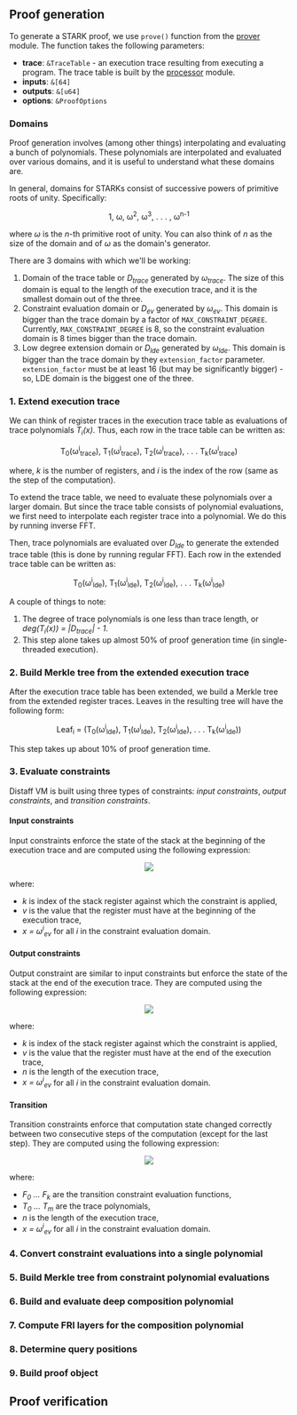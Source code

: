 ## Proof generation

To generate a STARK proof, we use `prove()` function from the [prover](/prover.rs) module. The function takes the following parameters:

* **trace**: `&TraceTable` - an execution trace resulting from executing a program. The trace table is built by the [processor](/../processor) module.
* **inputs**: `&[64]`
* **outputs**: `&[u64]`
* **options**: `&ProofOptions`

### Domains
Proof generation involves (among other things) interpolating and evaluating a bunch of polynomials. These polynomials are interpolated and evaluated over various domains, and it is useful to understand what these domains are.

In general, domains for STARKs consist of successive powers of primitive roots of unity. Specifically:

<p align="center">
1, ω, ω<sup>2</sup>, ω<sup>3</sup>, . . . , ω<sup>n-1</sup>
</p>

where *ω* is the *n*-th primitive root of unity. You can also think of *n* as the size of the domain and of *ω* as the domain's generator.

There are 3 domains with which we'll be working:

1. Domain of the trace table or *D<sub>trace</sub>* generated by *ω<sub>trace</sub>*. The size of this domain is equal to the length of the execution trace, and it is the smallest domain out of the three.
2. Constraint evaluation domain or *D<sub>ev</sub>* generated by *ω<sub>ev</sub>*. This domain is bigger than the trace domain by a factor of `MAX_CONSTRAINT_DEGREE`. Currently, `MAX_CONSTRAINT_DEGREE` is 8, so the constraint evaluation domain is 8 times bigger than the trace domain.
3. Low degree extension domain or *D<sub>lde</sub>* generated by *ω<sub>lde</sub>*. This domain is bigger than the trace domain by they `extension_factor` parameter. `extension_factor` must be at least 16 (but may be significantly bigger) - so, LDE domain is the biggest one of the three.

### 1. Extend execution trace

We can think of register traces in the execution trace table as evaluations of trace polynomials *T<sub>i</sub>(x)*. Thus, each row in the trace table can be written as:

<p align="center">
T<sub>0</sub>(ω<sup>i</sup><sub>trace</sub>), T<sub>1</sub>(ω<sup>i</sup><sub>trace</sub>), T<sub>2</sub>(ω<sup>i</sup><sub>trace</sub>), . . . T<sub>k</sub>(ω<sup>i</sup><sub>trace</sub>)
</p>

where, *k* is the number of registers, and *i* is the index of the row (same as the step of the computation).

To extend the trace table, we need to evaluate these polynomials over a larger domain. But since the trace table consists of polynomial evaluations, we first need to interpolate each register trace into a polynomial. We do this by running inverse FFT.

Then, trace polynomials are evaluated over *D<sub>lde</sub>* to generate the extended trace table (this is done by running regular FFT). Each row in the extended trace table can be written as:

<p align="center">
T<sub>0</sub>(ω<sup>i</sup><sub>lde</sub>), T<sub>1</sub>(ω<sup>i</sup><sub>lde</sub>), T<sub>2</sub>(ω<sup>i</sup><sub>lde</sub>), . . . T<sub>k</sub>(ω<sup>i</sup><sub>lde</sub>)
</p>

A couple of things to note:
1. The degree of trace polynomials is one less than trace length, or *deg(T<sub>i</sub>(x)) = |D<sub>trace</sub>| - 1*.
2. This step alone takes up almost 50% of proof generation time (in single-threaded execution).

### 2. Build Merkle tree from the extended execution trace

After the execution trace table has been extended, we build a Merkle tree from the extended register traces. Leaves in the resulting tree will have the following form:

<p align="center">
Leaf<sub>i</sub> = (T<sub>0</sub>(ω<sup>i</sup><sub>lde</sub>), T<sub>1</sub>(ω<sup>i</sup><sub>lde</sub>), T<sub>2</sub>(ω<sup>i</sup><sub>lde</sub>), . . . T<sub>k</sub>(ω<sup>i</sup><sub>lde</sub>))
</p>

This step takes up about 10% of proof generation time.

### 3. Evaluate constraints

Distaff VM is built using three types of constraints: *input constraints*, *output constraints*, and *transition constraints*.

#### Input constraints
Input constraints enforce the state of the stack at the beginning of the execution trace and are computed using the following expression:

<p align="center">
<img src="https://render.githubusercontent.com/render/math?math=\large C_k(x)=\frac{T_k(x)-v_k}{x-1}">
</p>

where:
* *k* is index of the stack register against which the constraint is applied,
* *v* is the value that the register must have at the beginning of the execution trace,
* *x = ω<sup>i</sup><sub>ev</sub>* for all *i* in the constraint evaluation domain.

#### Output constraints
Output constraint are similar to input constraints but enforce the state of the stack at the end of the execution trace. They are computed using the following expression:

<p align="center">
<img src="https://render.githubusercontent.com/render/math?math=\large C_k(x)=\frac{T_k(x)-v_k}{x-\omega_{trace}^{n-1}}">
</p>

where:
* *k* is index of the stack register against which the constraint is applied,
* *v* is the value that the register must have at the end of the execution trace,
* *n* is the length of the execution trace,
* *x = ω<sup>i</sup><sub>ev</sub>* for all *i* in the constraint evaluation domain.

#### Transition 
Transition constraints enforce that computation state changed correctly between two consecutive steps of the computation (except for the last step). They are computed using the following expression:

<p align="center">
<img src="https://render.githubusercontent.com/render/math?math=\large C_k(x)=\frac{F_k(T_0(x), T_1(x), \ldots, T_m(x))}{(x^n-1)/(x-\omega_{trace}^{n-1})}">
</p>

where:
* *F<sub>0</sub> ... F<sub>k</sub>* are the transition constraint evaluation functions,
* *T<sub>0</sub> ... T<sub>m</sub>* are the trace polynomials,
* *n* is the length of the execution trace,
* *x = ω<sup>i</sup><sub>ev</sub>* for all *i* in the constraint evaluation domain.

### 4. Convert constraint evaluations into a single polynomial

### 5. Build Merkle tree from constraint polynomial evaluations

### 6. Build and evaluate deep composition polynomial

### 7. Compute FRI layers for the composition polynomial

### 8. Determine query positions

### 9. Build proof object


## Proof verification
